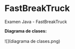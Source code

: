 # FastBreakTruck

Examen Java - FastBreakTruck


**Diagrama de clases:**
<br>
<br>
![](diagrama de clases.png)